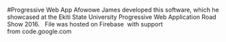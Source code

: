 #Progressive Web App
Afowowe James developed this software, which he showcased at the Ekiti State University Progressive Web Application Road Show 2016.  
File was hosted on Firebase  with support from code.google.com
